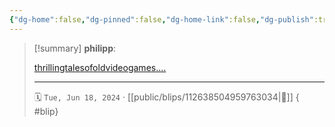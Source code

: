 ```yaml
---
{"dg-home":false,"dg-pinned":false,"dg-home-link":false,"dg-publish":true,"tags":["dgblip"],"disabled rules":["yaml-title","yaml-title-alias","file-name-heading"],"title":"philipp on mastodon @ 2024-06-18","created-date":"2024-06-18T16:13:07","id":112638504959763040,"updated-date":"2025-05-02T08:50:44","dg-path":"blips/112638504959763034.md","permalink":"/blips/112638504959763034/","dgPassFrontmatter":true}
---
```


> [!summary] **philipp**:
>
> [thrillingtalesofoldvideogames.…](https://www.thrillingtalesofoldvideogames.com/blog/ms-pac-man-disappear-pac-mom)
> - - -
>
> 🗓️ `Tue, Jun 18, 2024` · [[public/blips/112638504959763034\|🔗]]
{ #blip}

